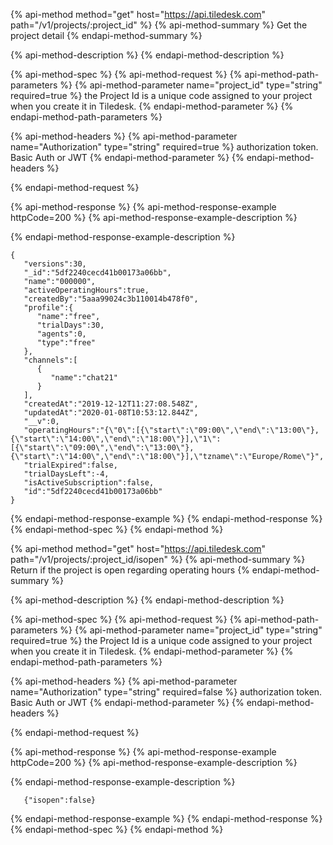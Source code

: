 

{% api-method method="get" host="https://api.tiledesk.com" path="/v1/projects/:project\_id" %}
{% api-method-summary %}
Get the project detail
{% endapi-method-summary %}

{% api-method-description %}
{% endapi-method-description %}

{% api-method-spec %}
{% api-method-request %}
{% api-method-path-parameters %}
{% api-method-parameter name="project\_id" type="string" required=true %}
the Project Id is a unique code assigned to your project when you create it in Tiledesk.
{% endapi-method-parameter %}
{% endapi-method-path-parameters %}

{% api-method-headers %}
{% api-method-parameter name="Authorization" type="string" required=true %}
authorization token. Basic Auth or JWT
{% endapi-method-parameter %}
{% endapi-method-headers %}

{% endapi-method-request %}

{% api-method-response %}
{% api-method-response-example httpCode=200 %}
{% api-method-response-example-description %}

{% endapi-method-response-example-description %}

```text
{
   "versions":30,
   "_id":"5df2240cecd41b00173a06bb",
   "name":"000000",
   "activeOperatingHours":true,
   "createdBy":"5aaa99024c3b110014b478f0",
   "profile":{
      "name":"free",
      "trialDays":30,
      "agents":0,
      "type":"free"
   },
   "channels":[
      {
         "name":"chat21"
      }
   ],
   "createdAt":"2019-12-12T11:27:08.548Z",
   "updatedAt":"2020-01-08T10:53:12.844Z",
   "__v":0,
   "operatingHours":"{\"0\":[{\"start\":\"09:00\",\"end\":\"13:00\"},{\"start\":\"14:00\",\"end\":\"18:00\"}],\"1\":[{\"start\":\"09:00\",\"end\":\"13:00\"},{\"start\":\"14:00\",\"end\":\"18:00\"}],\"tzname\":\"Europe/Rome\"}",
   "trialExpired":false,
   "trialDaysLeft":-4,
   "isActiveSubscription":false,
   "id":"5df2240cecd41b00173a06bb"
}
```
{% endapi-method-response-example %}
{% endapi-method-response %}
{% endapi-method-spec %}
{% endapi-method %}



{% api-method method="get" host="https://api.tiledesk.com" path="/v1/projects/:project\_id/isopen" %}
{% api-method-summary %}
Return if the project is open regarding operating hours
{% endapi-method-summary %}

{% api-method-description %}
{% endapi-method-description %}

{% api-method-spec %}
{% api-method-request %}
{% api-method-path-parameters %}
{% api-method-parameter name="project\_id" type="string" required=true %}
the Project Id is a unique code assigned to your project when you create it in Tiledesk.
{% endapi-method-parameter %}
{% endapi-method-path-parameters %}

{% api-method-headers %}
{% api-method-parameter name="Authorization" type="string" required=false %}
authorization token. Basic Auth or JWT
{% endapi-method-parameter %}
{% endapi-method-headers %}

{% endapi-method-request %}

{% api-method-response %}
{% api-method-response-example httpCode=200 %}
{% api-method-response-example-description %}

{% endapi-method-response-example-description %}

```text
   {"isopen":false}
```
{% endapi-method-response-example %}
{% endapi-method-response %}
{% endapi-method-spec %}
{% endapi-method %}
